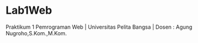 # Lab1Web
Praktikum 1 Pemrograman Web | Universitas Pelita Bangsa | Dosen : Agung Nugroho,S.Kom.,M.Kom.
